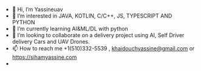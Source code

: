 - 👋 Hi, I’m Yassineuav
- 👀 I’m interested in JAVA, KOTLIN, C/C++, JS, TYPESCRIPT AND PYTHON
- 🌱 I’m currently learning AI&ML/DL with python
- 💞️ I’m looking to collaborate on a delivery project using AI, Self Driver delivery Cars and UAV Drones.
- 📫 How to reach me +1(510)332-5539 , khaidouchyassine@gmail.com or https://sihamyassine.com 
- 
<!---
yassineuav/ is a ✨ special ✨ repository because its `README.md` (this file) appears on your GitHub profile.
You can click the Preview link to take a look at your changes.
--->
